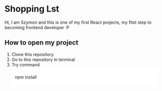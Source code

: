 # Shopping Lst

Hi, I am Szymon and this is one of my first React projects, my fitst step to becoming frontend developer :P

## How to open my project
1. Clone this repository
2. Go to this repository in terminal
3. Try command <div style="background-color: #FFF; padding: 10px;"><p>npm install</p></div>
